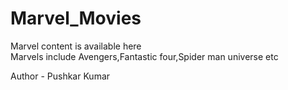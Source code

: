 # Marvel_Movies
Marvel content is available here
<br>
Marvels include Avengers,Fantastic four,Spider man universe etc

Author - Pushkar Kumar